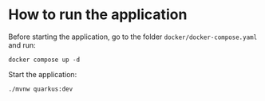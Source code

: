 # How to run the application

Before starting the application, go to the folder `docker/docker-compose.yaml` and run:
```
docker compose up -d
```
Start the application:
```
./mvnw quarkus:dev
```
